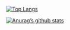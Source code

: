 [![Top Langs](https://github-readme-stats.vercel.app/api/top-langs/?username=Horadmard&layout=compact)](https://github.com/Horadmard)

[![Anurag’s github stats](https://github-readme-stats.vercel.app/api?username=Horadmard)](https://github.com/Horadmard)


